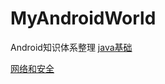 # MyAndroidWorld
Android知识体系整理
[java基础](https://github.com/chenchl/MyAndroidWorld/blob/master/java/java%E5%9F%BA%E7%A1%80.md)

[网络和安全](https://github.com/chenchl/MyAndroidWorld/blob/master/java/%E7%BD%91%E7%BB%9C%E5%92%8C%E5%AE%89%E5%85%A8.md)
